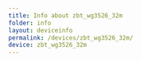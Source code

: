 ```yaml
---
title: Info about zbt_wg3526_32m
folder: info
layout: deviceinfo
permalink: /devices/zbt_wg3526_32m/
device: zbt_wg3526_32m
---
```

